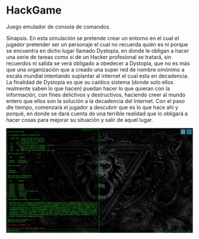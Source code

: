 # HackGame

Juego emulador de consola de comandos.

Sinapsis. En esta simulación se pretende crear un entorno en el cual el jugador pretender ser un personaje el cual no recuerda quién es ni porque se encuentra en dicho lugar llamado Dystopia, en donde le obligan a hacer una serie de tareas como si de un Hacker profesional se tratará, sin recuerdos ni salida se verá obligado a obedecer a Dystopia, que no es más que una organización que a creado una super red de nombre omónimo a escala mundial intentando suplantar al internet el cual esta en decadencia. La finalidad de Dystopia es que su caótico sistema (donde solo ellos realmente saben lo que hacen) puedan hacer lo que quieran con la información, con fines delictivos y destructivos, haciendo creer al mundo entero que ellos son la solución a la decadencia del Internet. Con el paso dle tiempo, comenzará el jugador a descubrir que es lo que hace ahí y porqué, en donde se dará cuenta de una terrible realidad que lo obligará a hacer cosas para mejorar su situación y salir de aquel lugar.

![OdinDis](capturas/Odin_Dis.jpg "Odyssey in Dystopia v1.1.5")
